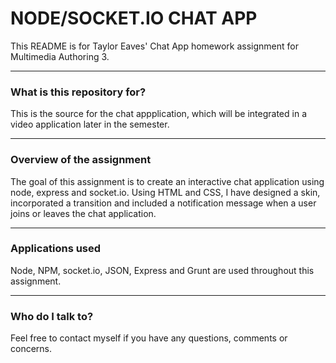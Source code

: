 # NODE/SOCKET.IO CHAT APP #

This README is for Taylor Eaves' Chat App homework assignment for Multimedia Authoring 3.

---

### What is this repository for? ###

This is the source for the chat appplication, which will be integrated in a video application later in the semester.

---

### Overview of the assignment ###

The goal of this assignment is to create an interactive chat application using node, express and socket.io. Using HTML and CSS, I have designed a skin, incorporated a transition and included a notification message when a user joins or leaves the chat application.

---

### Applications used ###
Node, NPM, socket.io, JSON, Express and Grunt are used throughout this assignment.

---

### Who do I talk to? ###

Feel free to contact myself if you have any questions, comments or concerns.
